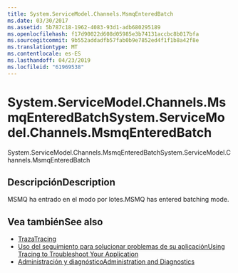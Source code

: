 ```yaml
---
title: System.ServiceModel.Channels.MsmqEnteredBatch
ms.date: 03/30/2017
ms.assetid: 5b787c18-1962-4083-93d1-adb680295189
ms.openlocfilehash: f17d90022d608d05985e3b74131accbc8b017bfa
ms.sourcegitcommit: 9b552addadfb57fab0b9e7852ed4f1f1b8a42f8e
ms.translationtype: MT
ms.contentlocale: es-ES
ms.lasthandoff: 04/23/2019
ms.locfileid: "61969538"
---
```

# <a name="systemservicemodelchannelsmsmqenteredbatch"></a><span data-ttu-id="eeaf8-102">System.ServiceModel.Channels.MsmqEnteredBatch</span><span class="sxs-lookup"><span data-stu-id="eeaf8-102">System.ServiceModel.Channels.MsmqEnteredBatch</span></span>
<span data-ttu-id="eeaf8-103">System.ServiceModel.Channels.MsmqEnteredBatch</span><span class="sxs-lookup"><span data-stu-id="eeaf8-103">System.ServiceModel.Channels.MsmqEnteredBatch</span></span>  
  
## <a name="description"></a><span data-ttu-id="eeaf8-104">Descripción</span><span class="sxs-lookup"><span data-stu-id="eeaf8-104">Description</span></span>  
 <span data-ttu-id="eeaf8-105">MSMQ ha entrado en el modo por lotes.</span><span class="sxs-lookup"><span data-stu-id="eeaf8-105">MSMQ has entered batching mode.</span></span>  
  
## <a name="see-also"></a><span data-ttu-id="eeaf8-106">Vea también</span><span class="sxs-lookup"><span data-stu-id="eeaf8-106">See also</span></span>

- [<span data-ttu-id="eeaf8-107">Traza</span><span class="sxs-lookup"><span data-stu-id="eeaf8-107">Tracing</span></span>](../../../../../docs/framework/wcf/diagnostics/tracing/index.md)
- [<span data-ttu-id="eeaf8-108">Uso del seguimiento para solucionar problemas de su aplicación</span><span class="sxs-lookup"><span data-stu-id="eeaf8-108">Using Tracing to Troubleshoot Your Application</span></span>](../../../../../docs/framework/wcf/diagnostics/tracing/using-tracing-to-troubleshoot-your-application.md)
- [<span data-ttu-id="eeaf8-109">Administración y diagnóstico</span><span class="sxs-lookup"><span data-stu-id="eeaf8-109">Administration and Diagnostics</span></span>](../../../../../docs/framework/wcf/diagnostics/index.md)
